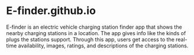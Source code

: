 # E-finder.github.io
E-finder is an electric vehicle charging station finder app that shows the nearby charging stations in a location. The app gives info like the kinds of plugs the stations support. Through this app, users get access to the real-time availability, images, ratings, and descriptions of the charging stations.
